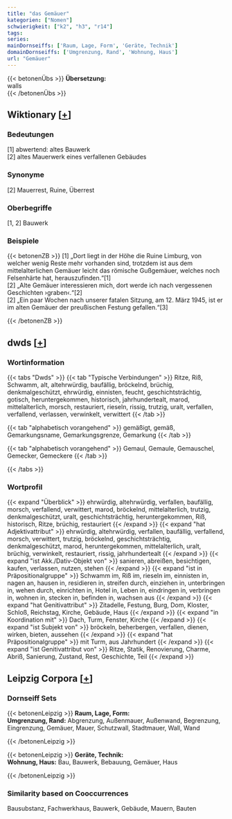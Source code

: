 ```yaml
---
title: "das Gemäuer"
kategorien: ["Nomen"]
schwierigkeit: ["k2", "h3", "r14"]
tags:
series:
mainDornseiffs: ['Raum, Lage, Form', 'Geräte, Technik']
domainDornseiffs: ['Umgrenzung, Rand', 'Wohnung, Haus']
url: "Gemäuer"
---
```


{{< betonenÜbs >}}
**Übersetzung:**  
walls  
{{< /betonenÜbs >}}

## Wiktionary [[+](https://de.wiktionary.org/wiki/Gemäuer)]

### Bedeutungen
[1] abwertend: altes Bauwerk  
[2] altes Mauerwerk eines verfallenen Gebäudes  

### Synonyme
[2] Mauerrest, Ruine, Überrest  

### Oberbegriffe
[1, 2] Bauwerk  

### Beispiele
{{< betonenZB >}}
[1] „Dort liegt in der Höhe die Ruine Limburg, von welcher wenig Reste mehr vorhanden sind, trotzdem ist aus dem mittelalterlichen Gemäuer leicht das römische Gußgemäuer, welches noch Felsenhärte hat, herauszufinden.“[1]  
[2] „Alte Gemäuer interessieren mich, dort werde ich nach vergessenen Geschichten ›graben‹.“[2]  
[2] „Ein paar Wochen nach unserer fatalen Sitzung, am 12. März 1945, ist er im alten Gemäuer der preußischen Festung gefallen.“[3]  

{{< /betonenZB >}}


## dwds [[+](https://www.dwds.de/wb/Gemäuer)]

### Wortinformation
{{< tabs "Dwds" >}}
{{< tab "Typische Verbindungen" >}}
Ritze, Riß, Schwamm, alt, altehrwürdig, baufällig, bröckelnd, brüchig, denkmalgeschützt, ehrwürdig, einnisten, feucht, geschichtsträchtig, gotisch, heruntergekommen, historisch, jahrhundertealt, marod, mittelalterlich, morsch, restauriert, rieseln, rissig, trutzig, uralt, verfallen, verfallend, verlassen, verwinkelt, verwittert
{{< /tab >}}

{{< tab "alphabetisch vorangehend" >}}
gemäßigt, gemäß, Gemarkungsname, Gemarkungsgrenze, Gemarkung
{{< /tab >}}

{{< tab "alphabetisch vorangehend" >}}
Gemaul, Gemaule, Gemauschel, Gemecker, Gemeckere
{{< /tab >}}

{{< /tabs >}}

### Wortprofil
{{< expand "Überblick" >}} ehrwürdig, altehrwürdig, verfallen, baufällig, morsch, verfallend, verwittert, marod, bröckelnd, mittelalterlich, trutzig, denkmalgeschützt, uralt, geschichtsträchtig, heruntergekommen, Riß, historisch, Ritze, brüchig, restauriert {{< /expand >}}
{{< expand "hat Adjektivattribut" >}} ehrwürdig, altehrwürdig, verfallen, baufällig, verfallend, morsch, verwittert, trutzig, bröckelnd, geschichtsträchtig, denkmalgeschützt, marod, heruntergekommen, mittelalterlich, uralt, brüchig, verwinkelt, restauriert, rissig, jahrhundertealt {{< /expand >}}
{{< expand "ist Akk./Dativ-Objekt von" >}} sanieren, abreißen, besichtigen, kaufen, verlassen, nutzen, stehen {{< /expand >}}
{{< expand "ist in Präpositionalgruppe" >}} Schwamm im, Riß im, rieseln im, einnisten in, nagen an, hausen in, residieren in, streifen durch, einziehen in, unterbringen in, wehen durch, einrichten in, Hotel in, Leben in, eindringen in, verbringen in, wohnen in, stecken in, befinden in, wachsen aus {{< /expand >}}
{{< expand "hat Genitivattribut" >}} Zitadelle, Festung, Burg, Dom, Kloster, Schloß, Reichstag, Kirche, Gebäude, Haus {{< /expand >}}
{{< expand "in Koordination mit" >}} Dach, Turm, Fenster, Kirche {{< /expand >}}
{{< expand "ist Subjekt von" >}} bröckeln, beherbergen, verfallen, dienen, wirken, bieten, aussehen {{< /expand >}}
{{< expand "hat Präpositionalgruppe" >}} mit Turm, aus Jahrhundert {{< /expand >}}
{{< expand "ist Genitivattribut von" >}} Ritze, Statik, Renovierung, Charme, Abriß, Sanierung, Zustand, Rest, Geschichte, Teil {{< /expand >}}

## Leipzig Corpora [[+](https://corpora.uni-leipzig.de/en/res?word=Gemäuer&corpusId=deu_newscrawl-public_2018)]

### Dornseiff Sets
{{< betonenLeipzig >}}
**Raum, Lage, Form:**  
**Umgrenzung, Rand:** Abgrenzung, Außenmauer, Außenwand, Begrenzung, Eingrenzung, Gemäuer, Mauer, Schutzwall, Stadtmauer, Wall, Wand  

{{< /betonenLeipzig >}}


{{< betonenLeipzig >}}
**Geräte, Technik:**  
**Wohnung, Haus:** Bau, Bauwerk, Bebauung, Gemäuer, Haus  

{{< /betonenLeipzig >}}

### Similarity based on Cooccurrences
Bausubstanz, Fachwerkhaus, Bauwerk, Gebäude, Mauern, Bauten

